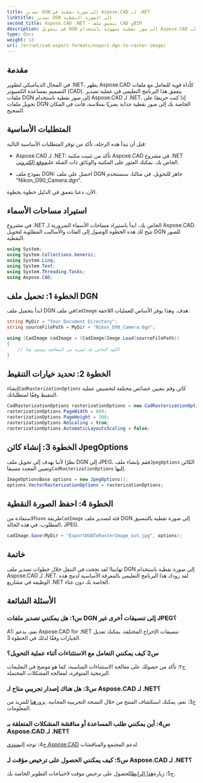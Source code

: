 ```yaml
---
title: تصدير DGN إلى صورة نقطية في Aspose.CAD لـ .NET
linktitle: تصدير DGN إلى الصورة النقطية
second_title: Aspose.CAD .NET - تنسيق ملف CAD وBIM
description: قم بتحويل DGN إلى صور نقطية بسهولة باستخدام Aspose.CAD لـ .NET. استكشف الدليل التفصيلي خطوة بخطوة وأطلق العنان لقوة .NET في معالجة ملفات CAD.
type: docs
weight: 13
url: /ar/net/cad-export-formats/export-dgn-to-raster-image/
---
```

## مقدمة

في المجال الديناميكي لتطوير .NET، يظهر Aspose.CAD كأداة قوية للتعامل مع ملفات التصميم بمساعدة الكمبيوتر (CAD). يتعمق هذا البرنامج التعليمي في عملية تصدير ملفات DGN إلى صور نقطية باستخدام Aspose.CAD لـ .NET. إذا كنت حريصًا على تحويل ملفات DGN الخاصة بك إلى صور نقطية جذابة بصريًا بسلاسة، فأنت في المكان الصحيح.

## المتطلبات الأساسية

قبل أن نبدأ هذه الرحلة، تأكد من توفر المتطلبات الأساسية التالية:

-  Aspose.CAD لـ .NET: تأكد من تثبيت مكتبة Aspose.CAD في مشروع .NET الخاص بك. يمكنك العثور على المكتبة والوثائق ذات الصلة على[موقع إلكتروني](https://reference.aspose.com/cad/net/).

- نموذج ملف DGN: احصل على ملف DGN جاهز للتحويل. في مثالنا، سنستخدم "Nikon_D90_Camera.dgn".

الآن، دعنا نتعمق في الدليل خطوة بخطوة.

## استيراد مساحات الأسماء

في مشروع .NET الخاص بك، ابدأ باستيراد مساحات الأسماء الضرورية لـ Aspose.CAD. تتيح لك هذه الخطوة الوصول إلى الفئات والأساليب المطلوبة لتحويل DGN للصور النقطية.

```csharp
using System;
using System.Collections.Generic;
using System.Linq;
using System.Text;
using System.Threading.Tasks;
using Aspose.CAD;
```

## الخطوة 1: تحميل ملف DGN

 ابدأ بتحميل ملف DGN في ملف`CadImage` هدف. وهذا يوفر الأساس للعمليات اللاحقة.

```csharp
string MyDir = "Your Document Directory";
string sourceFilePath = MyDir + "Nikon_D90_Camera.dgn";

using (CadImage cadImage = (CadImage)Image.Load(sourceFilePath))
{
    // الكود الخاص بك لمزيد من المعالجة موجود هنا
}
```

## الخطوة 2: تحديد خيارات التنقيط

 إنشاء`CadRasterizationOptions` كائن وقم بتعيين خصائص مختلفة لتخصيص عملية التنقيط وفقًا لمتطلباتك.

```csharp
CadRasterizationOptions rasterizationOptions = new CadRasterizationOptions();
rasterizationOptions.PageWidth = 600;
rasterizationOptions.PageHeight = 300;
rasterizationOptions.NoScaling = true;
rasterizationOptions.AutomaticLayoutsScaling = false;
```

## الخطوة 3: إنشاء كائن JpegOptions

 نظرًا لأننا نهدف إلى تحويل ملف DGN إلى JPEG، فقم بإنشاء ملف`JpegOptions` الكائن وتعيين المحدد مسبقا`CadRasterizationOptions` إليها.

```csharp
ImageOptionsBase options = new JpegOptions();
options.VectorRasterizationOptions = rasterizationOptions;
```

## الخطوة 4: احفظ الصورة النقطية

 الاستفادة من`Save` طريقة`CadImage` فئة لتصدير ملف DGN إلى صورة نقطية بالتنسيق المطلوب، في هذه الحالة، JPEG.

```csharp
cadImage.Save(MyDir + "ExportDGNToRasterImage_out.jpg", options);
```

## خاتمة

تهانينا! لقد نجحت في التنقل خلال خطوات تصدير ملف DGN إلى صورة نقطية باستخدام Aspose.CAD لـ .NET. لقد زودك هذا البرنامج التعليمي بالمعرفة الأساسية لدمج هذه الوظيفة في مشاريع .NET الخاصة بك دون عناء.

## الأسئلة الشائعة

### س1: هل يمكنني تصدير ملفات DGN إلى تنسيقات أخرى غير JPEG؟

A1: نعم، يدعم Aspose.CAD for .NET تنسيقات الإخراج المختلفة. يمكنك تعديل الخيارات وفقًا لذلك في الخطوة 3.

### س2 كيف يمكنني التعامل مع الاستثناءات أثناء عملية التحويل؟

ج٢: تأكد من حصولك على معالجة الاستثناءات المناسبة، كما هو موضح في التعليمات البرمجية المتوفرة، لمعالجة المشكلات المحتملة.

### س3: هل هناك إصدار تجريبي متاح لـ Aspose.CAD لـ .NET؟

 ج3: نعم، يمكنك استكشاف المنتج من خلال النسخة التجريبية المجانية. يزور[هنا](https://releases.aspose.com/) للمزيد من المعلومات.

### س4: أين يمكنني طلب المساعدة أو مناقشة المشكلات المتعلقة بـ Aspose.CAD لـ .NET؟

 ج4: توجه إلى[منتدى Aspose.CAD](https://forum.aspose.com/c/cad/19) لدعم المجتمع والمناقشات.

### س5: كيف يمكنني الحصول على ترخيص مؤقت لـ Aspose.CAD لـ .NET؟

 ج5: زيارة[هذا الرابط](https://purchase.aspose.com/temporary-license/)للحصول على ترخيص مؤقت لاحتياجات التطوير الخاصة بك.